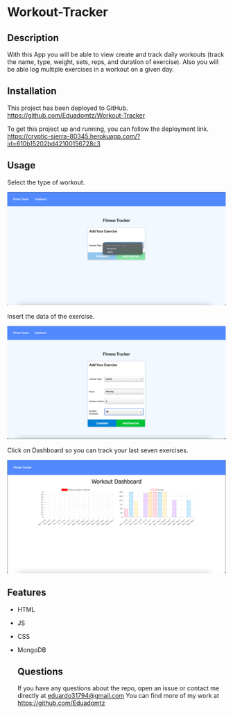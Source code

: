 # Workout-Tracker

## Description
With this App you will be able to view create and track daily workouts (track the name, type, weight, sets, reps, and duration of exercise). Also you will be able log multiple exercises in a workout on a given day.

## Installation
This project has been deployed to GitHub. https://github.com/Eduadomtz/Workout-Tracker

To get this project up and running, you can follow the deployment link. https://cryptic-sierra-80345.herokuapp.com/?id=610b15202bd42100156728c3

## Usage
Select the type of workout. 

<img src="./images/01.png">

Insert the data of the exercise. 

<img src="./images/02.png">

Click on Dashboard so you can track your last seven exercises.

<img src="./images/03.png">

## Features
- HTML
- JS
- CSS
- MongoDB

  ## Questions
  If you have any questions about the repo, open an issue or contact me directly at eduardo31794@gmail.com You can find more of my work at https://github.com/Eduadomtz